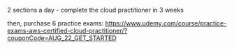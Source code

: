2 sections a day - complete the cloud practitioner in 3 weeks



then, purchase 6 practice exams:
https://www.udemy.com/course/practice-exams-aws-certified-cloud-practitioner/?couponCode=AUG_22_GET_STARTED
